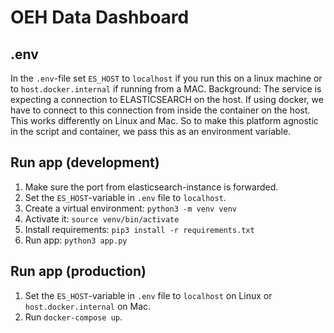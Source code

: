 # OEH Data Dashboard

## .env

In the `.env`-file set `ES_HOST` to `localhost` if you run this on a linux machine or to `host.docker.internal` if running from a MAC.
Background: The service is expecting a connection to ELASTICSEARCH on the host.
If using docker, we have to connect to this connection from inside the container on the host.
This works differently on Linux and Mac. So to make this platform agnostic in the script and container, we pass this as an environment variable.

## Run app (development)

1. Make sure the port from elasticsearch-instance is forwarded.
1. Set the `ES_HOST`-variable in `.env` file to `localhost`.
1. Create a virtual environment: `python3 -m venv venv`
1. Activate it: `source venv/bin/activate`
1. Install requirements: `pip3 install -r requirements.txt`
1. Run app: `python3 app.py`


## Run app (production)

1. Set the `ES_HOST`-variable in `.env` file to `localhost` on Linux or `host.docker.internal` on Mac.
1. Run `docker-compose up`.